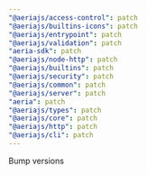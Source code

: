 ```yaml
---
"@aeriajs/access-control": patch
"@aeriajs/builtins-icons": patch
"@aeriajs/entrypoint": patch
"@aeriajs/validation": patch
"aeria-sdk": patch
"@aeriajs/node-http": patch
"@aeriajs/builtins": patch
"@aeriajs/security": patch
"@aeriajs/common": patch
"@aeriajs/server": patch
"aeria": patch
"@aeriajs/types": patch
"@aeriajs/core": patch
"@aeriajs/http": patch
"@aeriajs/cli": patch
---
```


Bump versions
